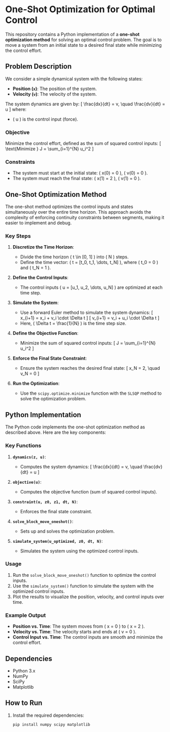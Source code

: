 # One-Shot Optimization for Optimal Control

This repository contains a Python implementation of a **one-shot optimization method** for solving an optimal control problem. The goal is to move a system from an initial state to a desired final state while minimizing the control effort.

## Problem Description

We consider a simple dynamical system with the following states:
- **Position (`x`)**: The position of the system.
- **Velocity (`v`)**: The velocity of the system.

The system dynamics are given by:
\[
\frac{dx}{dt} = v, \quad \frac{dv}{dt} = u
\]
where:
- \( u \) is the control input (force).

### Objective
Minimize the control effort, defined as the sum of squared control inputs:
\[
\text{Minimize } J = \sum_{i=1}^{N} u_i^2
\]

### Constraints
- The system must start at the initial state: \( x(0) = 0 \), \( v(0) = 0 \).
- The system must reach the final state: \( x(1) = 2 \), \( v(1) = 0 \).

## One-Shot Optimization Method

The one-shot method optimizes the control inputs and states simultaneously over the entire time horizon. This approach avoids the complexity of enforcing continuity constraints between segments, making it easier to implement and debug.

### Key Steps
1. **Discretize the Time Horizon**:
   - Divide the time horizon \( t \in [0, 1] \) into \( N \) steps.
   - Define the time vector: \( t = [t_0, t_1, \dots, t_N] \), where \( t_0 = 0 \) and \( t_N = 1 \).

2. **Define the Control Inputs**:
   - The control inputs \( u = [u_1, u_2, \dots, u_N] \) are optimized at each time step.

3. **Simulate the System**:
   - Use a forward Euler method to simulate the system dynamics:
     \[
     x_{i+1} = x_i + v_i \cdot \Delta t
     \]
     \[
     v_{i+1} = v_i + u_i \cdot \Delta t
     \]
   - Here, \( \Delta t = \frac{1}{N} \) is the time step size.

4. **Define the Objective Function**:
   - Minimize the sum of squared control inputs:
     \[
     J = \sum_{i=1}^{N} u_i^2
     \]

5. **Enforce the Final State Constraint**:
   - Ensure the system reaches the desired final state:
     \[
     x_N = 2, \quad v_N = 0
     \]

6. **Run the Optimization**:
   - Use the `scipy.optimize.minimize` function with the `SLSQP` method to solve the optimization problem.

## Python Implementation

The Python code implements the one-shot optimization method as described above. Here are the key components:

### Key Functions
1. **`dynamics(z, u)`**:
   - Computes the system dynamics:
     \[
     \frac{dx}{dt} = v, \quad \frac{dv}{dt} = u
     \]

2. **`objective(u)`**:
   - Computes the objective function (sum of squared control inputs).

3. **`constraint(u, z0, z1, dt, N)`**:
   - Enforces the final state constraint.

4. **`solve_block_move_oneshot()`**:
   - Sets up and solves the optimization problem.

5. **`simulate_system(u_optimized, z0, dt, N)`**:
   - Simulates the system using the optimized control inputs.

### Usage
1. Run the `solve_block_move_oneshot()` function to optimize the control inputs.
2. Use the `simulate_system()` function to simulate the system with the optimized control inputs.
3. Plot the results to visualize the position, velocity, and control inputs over time.

### Example Output
- **Position vs. Time**: The system moves from \( x = 0 \) to \( x = 2 \).
- **Velocity vs. Time**: The velocity starts and ends at \( v = 0 \).
- **Control Input vs. Time**: The control inputs are smooth and minimize the control effort.

## Dependencies
- Python 3.x
- NumPy
- SciPy
- Matplotlib

## How to Run
1. Install the required dependencies:
   ```bash
   pip install numpy scipy matplotlib